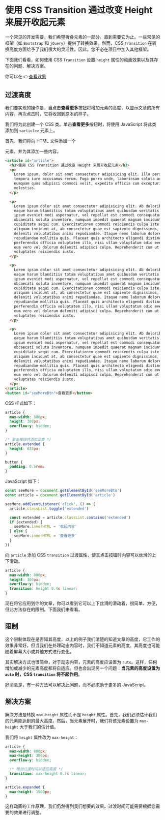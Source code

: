 # 使用 CSS Transition 通过改变 Height 来展开收起元素

一个常见的开发需要，我们希望折叠元素的一部分，直到需要它为止。一些常见的框架（如 `Bootstrap` 和 `jQuery`）提供了转换效果。然而，CSS `Transition` 在转换高度方面给予了我们很大的灵活性。因此，您不必在项目中加入其他框架。

下面我们看看，如何使用 CSS `Transition` 设置 `height` 属性的动画效果以及其存在的问题、解决方案。

你可以在 👉[查看效果](https://codepen.io/lio-zero/pen/JjWLzqP)

## 过渡高度

我们要实现的操作是，当点击**查看更多**按钮将增加元素的高度，以显示文章的所有内容，再次点击时，它将收回到原本的样子。

我们将为此创建一个 CSS 类。单击**查看更多**按钮时，将使用 JavaScript 将此类添加到 `<article>` 元素上。

首先，我们将向 HTML 文件添加一个 <article> 元素，并为其添加一些内容。

```html
<article id="article">
  <h3>使用 CSS Transition 通过改变 Height 来展开收起元素</h3>
  <p>
    Lorem ipsum, dolor sit amet consectetur adipisicing elit. Illo perspiciatis
    tempora iure accusamus rerum. Fuga porro unde, laboriosam soluta accusantium
    numquam quos adipisci commodi velit, expedita officia cum excepturi
    molestias.
  </p>

  <p>
    Lorem ipsum dolor sit amet consectetur adipisicing elit. Ab doloribus optio,
    eaque harum blanditiis totam voluptatibus amet quibusdam veritatis animi
    ipsum eveniet modi aspernatur, vel repellat est commodi consequatur unde! A
    obcaecati soluta inventore, numquam impedit quaerat magnam incidunt sit
    cupiditate sequi cum. Exercitationem commodi reiciendis culpa iste optio
    aliquam incidunt at, ab consectetur quae est sapiente dignissimos, sit
    deleniti voluptatibus animi repudiandae. Itaque nemo laborum dolore numquam
    repudiandae mollitia quis. Placeat quis architecto eligendi distinctio quas
    perferendis officia voluptatem illo, nisi ullam voluptatum odio eveniet non
    eum vero vel dolorum deleniti adipisci culpa. Reprehenderit cum ut
    voluptates reiciendis iusto.
  </p>

  <p>
    Lorem ipsum dolor sit amet consectetur adipisicing elit. Ab doloribus optio,
    eaque harum blanditiis totam voluptatibus amet quibusdam veritatis animi
    ipsum eveniet modi aspernatur, vel repellat est commodi consequatur unde! A
    obcaecati soluta inventore, numquam impedit quaerat magnam incidunt sit
    cupiditate sequi cum. Exercitationem commodi reiciendis culpa iste optio
    aliquam incidunt at, ab consectetur quae est sapiente dignissimos, sit
    deleniti voluptatibus animi repudiandae. Itaque nemo laborum dolore numquam
    repudiandae mollitia quis. Placeat quis architecto eligendi distinctio quas
    perferendis officia voluptatem illo, nisi ullam voluptatum odio eveniet non
    eum vero vel dolorum deleniti adipisci culpa. Reprehenderit cum ut
    voluptates reiciendis iusto.
  </p>

  <p>
    Lorem ipsum dolor sit amet consectetur adipisicing elit. Ab doloribus optio,
    eaque harum blanditiis totam voluptatibus amet quibusdam veritatis animi
    ipsum eveniet modi aspernatur, vel repellat est commodi consequatur unde! A
    obcaecati soluta inventore, numquam impedit quaerat magnam incidunt sit
    cupiditate sequi cum. Exercitationem commodi reiciendis culpa iste optio
    aliquam incidunt at, ab consectetur quae est sapiente dignissimos, sit
    deleniti voluptatibus animi repudiandae. Itaque nemo laborum dolore numquam
    repudiandae mollitia quis. Placeat quis architecto eligendi distinctio quas
    perferendis officia voluptatem illo, nisi ullam voluptatum odio eveniet non
    eum vero vel dolorum deleniti adipisci culpa. Reprehenderit cum ut
    voluptates reiciendis iusto.
  </p>
</article>
<button id="seeMoreBtn">查看更多</button>
```

CSS 样式如下：

```css
article {
  max-width: 800px;
  height: 300px;
  overflow-y: hidden;
}

/* 单击按钮时添加此类 */
article.extended {
  height: 628px;
}

button {
  padding: 0.6rem;
}
```

JavaScript 如下：

```js
const seeMore = document.getElementById('seeMoreBtn')
const article = document.getElementById('article')

seeMore.addEventListener('click', () => {
  article.classList.toggle('extended')

  const extended = article.classList.contains('extended')
  if (extended) {
    seeMore.innerHTML = '收起内容'
  } else {
    seeMore.innerHTML = '查看更多'
  }
})
```

向 `article` 添加 CSS `transition` 过渡属性，使其点击按钮时内容可以丝滑的上下滑动。

```css
article {
  max-width: 800px;
  height: 300px;
  overflow-y: hidden;
  transition: height 0.4s linear;
}
```

现在将它应用到你的文章，你可以看到它可以上下丝滑的滑动着，很简单、方便，但此方法存在的限制。下面我们来看看。

## 限制

这个限制体现在是否知其高度，以上的例子我们清楚的知道文章的高度，它工作的效果非常好，但当我们在处理动态内容时，我们不知道元素的高度，其高度也可能随着屏幕大小或其他方式进行变化。

其实解决方式也很简单，对于动态内容，元素的高度应设置为 `auto`。这样，任何增加或减少的元素高度都将自适应。但也会出现另一个问题：**当元素的高度设置为 `auto` 时，CSS `transition` 将不起作用**。

好消息是，有一种方法可以解决此问题，而不必求助于更多的 JavaScript。

## 解决方案

解决方法是转换 `max-height` 属性而不是 `height` 属性。首先，我们必须估计我们的元素能达到的最大高度。然后，当元素展开时，我们将该元素设置为 `max-height` 大于我们的估计值。

我们将 `height` 属性改为 `max-height`：

```css
article {
  max-width: 800px;
  max-height: 300px;
  overflow-y: hidden;

  /* 增加过渡时间以适应高度 */
  transition: max-height 0.7s linear;
}

article.expanded {
  max-height: 1500px;
}
```

这样动画的工作原理，我们仍然得到我们想要的效果。过渡时间可能需要根据您需要的效果进行调整。
